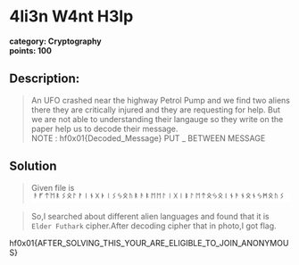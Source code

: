 # 4li3n W4nt H3lp
**category: Cryptography**<br>
**points: 100**

## Description:
>An UFO crashed near the highway Petrol Pump and we find two aliens there they are critically injured and they are requesting for help. But we are not able to understanding their langauge so they write on the paper help us to decode their message.
<br>NOTE : hf0x01{Decoded_Message} PUT _ BETWEEN MESSAGE


## Solution
>Given file is ![](chall.PNG)

>So,I searched about different alien languages and found that it is `Elder Futhark` cipher.After decoding cipher that in photo,I got flag.

hf0x01{AFTER_SOLVING_THIS_YOUR_ARE_ELIGIBLE_TO_JOIN_ANONYMOUS}



